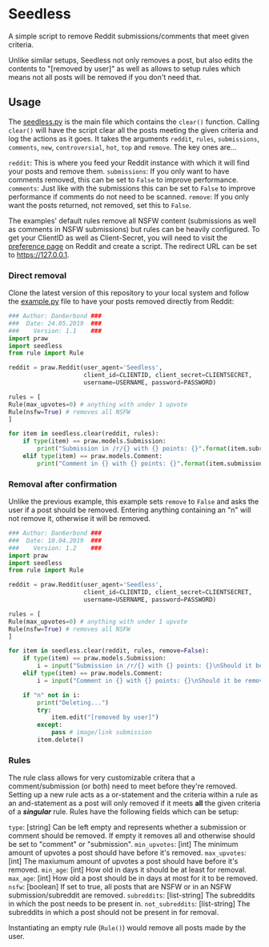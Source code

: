 # Seedless
A simple script to remove Reddit submissions/comments that meet given criteria.

Unlike similar setups, Seedless not only removes a post, but also edits the contents to "[removed by user]" as well as allows to setup rules which means not all posts will be removed if you don't need that.

## Usage
The [seedless.py](seedless.py) is the main file which contains the `clear()` function. Calling `clear()` will have the script clear all the posts meeting the given criteria and log the actions as it goes. It takes the arguments `reddit`, `rules`, `submissions`, `comments`, `new`, `controversial`, `hot`, `top` and `remove`. The key ones are...

`reddit`: This is where you feed your Reddit instance with which it will find your posts and remove them.
`submissions`: If you only want to have comments removed, this can be set to `False` to improve performance.
`comments`: Just like with the submissions this can be set to `False` to improve performance if comments do not need to be scanned.
`remove`: If you only want the posts returned, not removed, set this to `False`.

The examples' default rules remove all NSFW content (submissions as well as comments in NSFW submissions) but rules can be heavily configured. To get your ClientID as well as Client-Secret, you will need to visit the [preference page](https://www.reddit.com/prefs/apps) on Reddit and create a script. The redirect URL can be set to https://127.0.0.1.

### Direct removal
Clone the latest version of this repository to your local system and follow the [example.py](example.py) file to have your posts removed directly from Reddit:

```python
### Author: Dan6erbond ###
###  Date: 24.05.2019  ###
###    Version: 1.1    ###
import praw
import seedless
from rule import Rule

reddit = praw.Reddit(user_agent='Seedless',
                     client_id=CLIENTID, client_secret=CLIENTSECRET,
                     username=USERNAME, password=PASSWORD)

rules = [
Rule(max_upvotes=0) # anything with under 1 upvote
Rule(nsfw=True) # removes all NSFW
]

for item in seedless.clear(reddit, rules):
    if type(item) == praw.models.Submission:
        print("Submission in /r/{} with {} points: {}".format(item.subreddit, item.score, item.title))
    elif type(item) == praw.models.Comment:
        print("Comment in {} with {} points: {}".format(item.submission.title, item.score, item.body))
```

### Removal after confirmation
Unlike the previous example, this example sets `remove` to `False` and asks the user if a post should be removed. Entering anything containing an "n" will not remove it, otherwise it will be removed.

```python
### Author: Dan6erbond ###
###  Date: 10.04.2019  ###
###    Version: 1.2    ###
import praw
import seedless
from rule import Rule

reddit = praw.Reddit(user_agent='Seedless',
                     client_id=CLIENTID, client_secret=CLIENTSECRET,
                     username=USERNAME, password=PASSWORD)

rules = [
Rule(max_upvotes=0) # anything with under 1 upvote
Rule(nsfw=True) # removes all NSFW
]

for item in seedless.clear(reddit, rules, remove=False):
    if type(item) == praw.models.Submission:
        i = input("Submission in /r/{} with {} points: {}\nShould it be removed? (y/n) ".format(item.subreddit, item.score, item.title))
    elif type(item) == praw.models.Comment:
        i = input("Comment in {} with {} points: {}\nShould it be removed? (y/n) ".format(item.submission.title, item.score, item.body))

    if "n" not in i:
        print("Deleting...")
        try:
            item.edit("[removed by user]")
        except:
            pass # image/link submission
        item.delete()
```

### Rules
The rule class allows for very customizable critera that a comment/submission (or both) need to meet before they're removed. Setting up a new rule acts as a or-statement and the criteria within a rule as an and-statement as a post will only removed if it meets **all** the given criteria of a ***singular*** rule. Rules have the following fields which can be setup:

`type`: [string] Can be left empty and represents whether a submission or comment should be removed. If empty it removes all and otherwise should be set to "comment" or "submission".
`min_upvotes`: [int] The minimum amount of upvotes a post should have before it's removed.
`max_upvotes`: [int] The maxiumum amount of upvotes a post should have before it's removed.
`min_age`: [int] How old in days it should be at least for removal.
`max_age`: [int] How old a post should be in days at most for it to be removed.
`nsfw`: [boolean] If set to true, all posts that are NSFW or in an NSFW submission/subreddit are removed.
`subreddits`: [list-string] The subreddits in which the post needs to be present in.
`not_subreddits`: [list-string] The subreddits in which a post should not be present in for removal.

Instantiating an empty rule (`Rule()`) would remove all posts made by the user.

